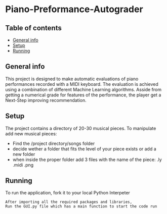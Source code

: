 # Piano-Preformance-Autograder
## Table of contents
* [General info](#general-info)
* [Setup](#setup)
* [Running](#running)

## General info
This project is designed to make automatic evaluations of piano performances recorded with a MIDI keyboard.
The evaluation is achieved using a combination of different Machine Learning algorithms.
Asside from getting a numerical grade for features of the performance, the player get a Next-Step improving recommendation.
	
## Setup
The project contains a directory of 20-30 musical pieces. 
To manipulate add new musical pieces:
* Find the /project directory/songs folder
* decide wether a folder that fits the level of your piece exists or add a new folder
* when inside the proper folder add 3 files with the name of the piece: .ly .midi .png
	
## Running
To run the application, fork it to your local Python Interpeter

```
After importing all the required packages and libraries, 
Run the GUI.py file which has a main function to start the code run
```
